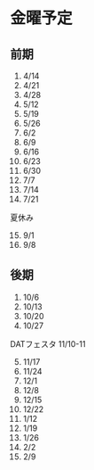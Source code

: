 # 金曜予定

## 前期

1. 4/14
2. 4/21
3. 4/28
4. 5/12
5. 5/19
6. 5/26
7. 6/2
8. 6/9
9. 6/16
10. 6/23
11. 6/30
12. 7/7
13. 7/14
14. 7/21

夏休み

15. 9/1
16. 9/8

## 後期

1. 10/6
2. 10/13
3. 10/20
4. 10/27

DATフェスタ 11/10-11

5. 11/17
6. 11/24
7. 12/1
8. 12/8
9. 12/15
10. 12/22
11. 1/12
12. 1/19
13. 1/26
14. 2/2
15. 2/9

